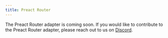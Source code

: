 ```yaml
---
title: Preact Router
---
```


The Preact Router adapter is coming soon. If you would like to contribute to the Preact Router adapter, please reach out to us on [Discord](https://tlinz.com/discord).
